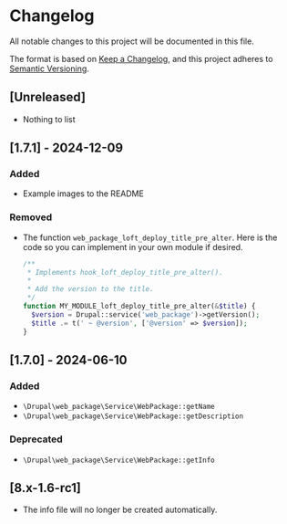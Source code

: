 # Changelog

All notable changes to this project will be documented in this file.

The format is based on [Keep a Changelog](https://keepachangelog.com/en/1.0.0/),
and this project adheres to [Semantic Versioning](https://semver.org/spec/v2.0.0.html).

## [Unreleased]

- Nothing to list

## [1.7.1] - 2024-12-09

### Added

- Example images to the README

### Removed

- The function `web_package_loft_deploy_title_pre_alter`. Here is the code so you can implement in your own module if desired.

    ```php
    /**
     * Implements hook_loft_deploy_title_pre_alter().
     *
     * Add the version to the title.
     */
    function MY_MODULE_loft_deploy_title_pre_alter(&$title) {
      $version = Drupal::service('web_package')->getVersion();
      $title .= t(' ~ @version', ['@version' => $version]);
    }
    ```

## [1.7.0] - 2024-06-10

### Added

- `\Drupal\web_package\Service\WebPackage::getName`
- `\Drupal\web_package\Service\WebPackage::getDescription`

### Deprecated

- `\Drupal\web_package\Service\WebPackage::getInfo`

## [8.x-1.6-rc1]

* The info file will no longer be created automatically.
